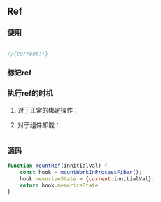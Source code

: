 ## Ref

### 使用
```jsx {.line-numbers}

//{current:T}

```

### 标记ref


### 执行ref的时机
1. 对于正常的绑定操作：

2. 对于组件卸载：


```jsx {.line-numbers}

```

### 源码

```jsx {.line-numbers}
function mountRef(innitialVal) {
	const hook = mountWorkInProcessFiber();
	hook.memorizeState = {current:innitialVal};
	return hook.memorizeState
}
```